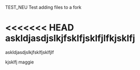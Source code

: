  TEST_NEU
Test adding files to a fork

<<<<<<< HEAD
askldjasdjslkjfsklfjsklfjlfkjsklfj
=======
askldjasdjslkjfsklfjsklfjlf




kjsklfj
maggie
